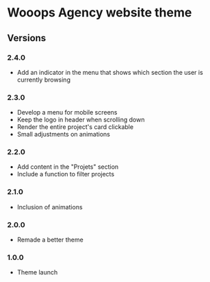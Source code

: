 # Wooops Agency website theme

## Versions

### 2.4.0

* Add an indicator in the menu that shows which section the user is currently browsing

### 2.3.0

* Develop a menu for mobile screens
* Keep the logo in header when scrolling down
* Render the entire project's card clickable
* Small adjustments on animations

### 2.2.0

* Add content in the "Projets" section
* Include a function to filter projects

### 2.1.0

* Inclusion of animations

### 2.0.0

* Remade a better theme

### 1.0.0

* Theme launch